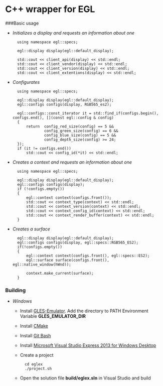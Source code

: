 # C++ wrapper for EGL

###Basic usage

* *Initializes a display and requests an information about one*

        using namespace egl::specs;

        egl::display display(egl::default_display);
        
        std::cout << client_api(display) << std::endl;
        std::cout << client_vendor(display) << std::endl;
        std::cout << client_version(display) << std::endl;
        std::cout << client_extentions(display) << std::endl;

* *Configurates*

        using namespace egl::specs;
        
        egl::display display(egl::default_display);
        egl::configs configs(display, RGB565_es2);

        egl::configs::const_iterator it = std::find_if(configs.begin(), configs.end(), [](const egl::config & config)
        {
            return  config_red_size(config) == 5 &&
                    config_green_size(config) == 6 &&
                    config_blue_size(config) == 5 &&
                    config_depth_size(config) >= 24;
        });
        if (it != configs.end())
            std::cout << config_id(*it) << std::endl;

* *Creates a context and requests an information about one*

        using namespace egl::specs;

        egl::display display(egl::default_display);
        egl::configs configs(display);
        if (!configs.empty())
        {
            egl::context context(configs.front());
            std::cout << context_type(context) << std::endl;
            std::cout << context_version(context) << std::endl;
            std::cout << context_config_id(context) << std::endl;
            std::cout << context_render_buffer(context) << std::endl;
        }   

* *Creates a surface*

        egl::display display(egl::default_display);
        egl::configs configs(display, egl::specs::RGB565_ES2);
        if(!configs.empty())
        {
            egl::context context(configs.front(), egl::specs::ES2);
            egl::surface surface(configs.front(), egl::native_window(hWnd));
        
            context.make_current(surface);
        }


### Building
* *Windows*
    * Install [GLES-Emulator]. Add the directory to PATH Environment Variable **GLES_EMULATOR_DIR**
    * Install [CMake]
    * Install [Git Bash]
    * Install [Microsoft Visual Studio Express 2013 for Windows Desktop]
    * Create a project

            cd eglex
            ./project.sh

    * Open the solution file **build/eglex.sln** in Visual Studio and build
    
[GLES-Emulator]:http://malideveloper.arm.com/develop-for-mali/tools/software-tools/opengl-es-emulator/
[CMake]:http://www.cmake.org/download/
[Git Bash]:http://git-scm.com/downloads
[Microsoft Visual Studio Express 2013 for Windows Desktop]:http://www.visualstudio.com/en-us/products/visual-studio-express-vs.aspx